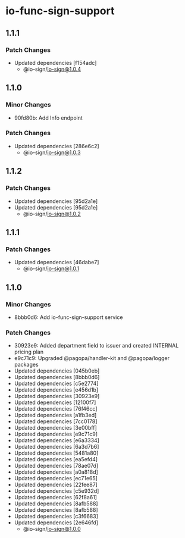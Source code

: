 # io-func-sign-support

## 1.1.1

### Patch Changes

- Updated dependencies [f154adc]
  - @io-sign/io-sign@1.0.4

## 1.1.0

### Minor Changes

- 90fd80b: Add Info endpoint

### Patch Changes

- Updated dependencies [286e6c2]
  - @io-sign/io-sign@1.0.3

## 1.1.2

### Patch Changes

- Updated dependencies [95d2a1e]
- Updated dependencies [95d2a1e]
  - @io-sign/io-sign@1.0.2

## 1.1.1

### Patch Changes

- Updated dependencies [46dabe7]
  - @io-sign/io-sign@1.0.1

## 1.1.0

### Minor Changes

- 8bbb0d6: Add io-func-sign-support service

### Patch Changes

- 30923e9: Added department field to issuer and created INTERNAL pricing plan
- e9c71c9: Upgraded @pagopa/handler-kit and @pagopa/logger packages
- Updated dependencies [045b0eb]
- Updated dependencies [8bbb0d6]
- Updated dependencies [c5e2774]
- Updated dependencies [e456d1b]
- Updated dependencies [30923e9]
- Updated dependencies [12100f7]
- Updated dependencies [76f46cc]
- Updated dependencies [a1fb3ed]
- Updated dependencies [7cc0178]
- Updated dependencies [3e00bff]
- Updated dependencies [e9c71c9]
- Updated dependencies [e6a3334]
- Updated dependencies [6a3d7b6]
- Updated dependencies [5481a80]
- Updated dependencies [ea5efd4]
- Updated dependencies [78ae07d]
- Updated dependencies [a0a818d]
- Updated dependencies [ec71e65]
- Updated dependencies [22fee87]
- Updated dependencies [c5e932d]
- Updated dependencies [62f8a61]
- Updated dependencies [8afb588]
- Updated dependencies [8afb588]
- Updated dependencies [c3f6683]
- Updated dependencies [2e646fd]
  - @io-sign/io-sign@1.0.0
